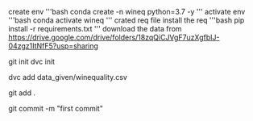 create env
'''bash 
conda create -n wineq  python=3.7 -y
'''
activate env
'''bash
conda activate wineq
'''
crated req file
install the req
'''bash
pip install -r requirements.txt
'''
download the data from
https://drive.google.com/drive/folders/18zqQiCJVgF7uzXgfbIJ-04zgz1ItNfF5?usp=sharing

git init
dvc init

dvc add data_given/winequality.csv

git add .

git commit -m "first commit"
   